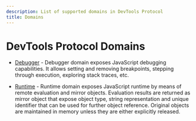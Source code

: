 ```yaml
---
description: List of supported domains in DevTools Protocol
title: Domains
---
```

# DevTools Protocol Domains

- [Debugger](debugger.md) - Debugger domain exposes JavaScript debugging capabilities. It allows setting and removing breakpoints, stepping through execution, exploring stack traces, etc.


- [Runtime](runtime.md) - Runtime domain exposes JavaScript runtime by means of remote evaluation and mirror objects. Evaluation results are returned as mirror object that expose object type, string representation and unique identifier that can be used for further object reference. Original objects are maintained in memory unless they are either explicitly released.

